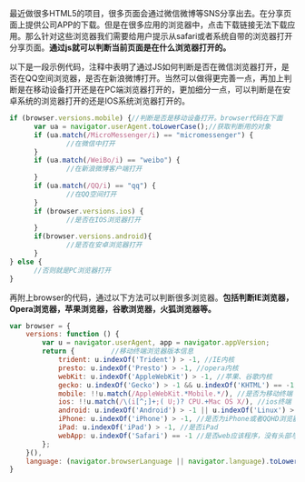 最近做很多HTML5的项目，很多页面会通过微信微博等SNS分享出去。在分享页面上提供公司APP的下载。但是在很多应用的浏览器中，点击下载链接无法下载应用。那么针对这些浏览器我们需要给用户提示从safari或者系统自带的浏览器打开分享页面。**通过js就可以判断当前页面是在什么浏览器打开的。**

以下是一段示例代码，注释中表明了通过JS如何判断是否在微信浏览器打开，是否在QQ空间浏览器，是否在新浪微博打开。当然可以做得更完善一点，再加上判断是在移动设备打开还是在PC端浏览器打开的，更加细分一点，可以判断是在安卓系统的浏览器打开的还是IOS系统浏览器打开的。


  ```javascript
if (browser.versions.mobile) {//判断是否是移动设备打开。browser代码在下面
        var ua = navigator.userAgent.toLowerCase();//获取判断用的对象
        if (ua.match(/MicroMessenger/i) == "micromessenger") {
                //在微信中打开
        }
        if (ua.match(/WeiBo/i) == "weibo") {
                //在新浪微博客户端打开
        }
        if (ua.match(/QQ/i) == "qq") {
                //在QQ空间打开
        }
        if (browser.versions.ios) {
                //是否在IOS浏览器打开
        } 
        if(browser.versions.android){
                //是否在安卓浏览器打开
        }
} else {
        //否则就是PC浏览器打开
}

  ```

再附上browser的代码，通过以下方法可以判断很多浏览器。**包括判断IE浏览器，Opera浏览器，苹果浏览器，谷歌浏览器，火狐浏览器等。**

```javascript
var browser = {
    versions: function () {
        var u = navigator.userAgent, app = navigator.appVersion;
        return {         //移动终端浏览器版本信息
            trident: u.indexOf('Trident') > -1, //IE内核
            presto: u.indexOf('Presto') > -1, //opera内核
            webKit: u.indexOf('AppleWebKit') > -1, //苹果、谷歌内核
            gecko: u.indexOf('Gecko') > -1 && u.indexOf('KHTML') == -1, //火狐内核
            mobile: !!u.match(/AppleWebKit.*Mobile.*/), //是否为移动终端
            ios: !!u.match(/\(i[^;]+;( U;)? CPU.+Mac OS X/), //ios终端
            android: u.indexOf('Android') > -1 || u.indexOf('Linux') > -1, //android终端或uc浏览器
            iPhone: u.indexOf('iPhone') > -1, //是否为iPhone或者QQHD浏览器
            iPad: u.indexOf('iPad') > -1, //是否iPad
            webApp: u.indexOf('Safari') == -1 //是否web应该程序，没有头部与底部
        };
    }(),
    language: (navigator.browserLanguage || navigator.language).toLowerCase()
}
```

